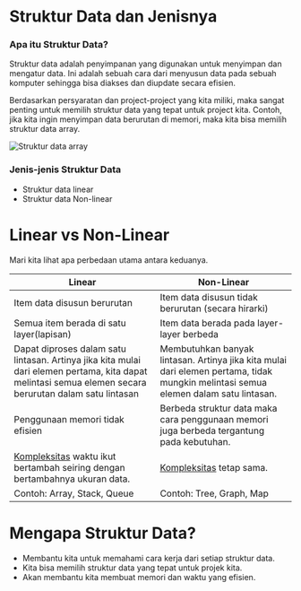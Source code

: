 # Struktur Data dan Jenisnya
### Apa itu Struktur Data?
Struktur data adalah penyimpanan yang digunakan untuk menyimpan dan mengatur data. Ini adalah sebuah cara dari menyusun data pada sebuah komputer sehingga bisa diakses dan diupdate secara efisien.

Berdasarkan persyaratan dan project-project yang kita miliki, maka sangat penting untuk memilih struktur data yang tepat untuk project kita. Contoh, jika kita ingin menyimpan data berurutan di memori, maka kita bisa memilih struktur data array.

![Struktur data array](images/arraydsa.png)


### Jenis-jenis Struktur Data
* Struktur data linear
* Struktur data Non-linear

# Linear vs Non-Linear
Mari kita lihat apa perbedaan utama antara keduanya.

Linear | Non-Linear
------ | ----------
Item data disusun berurutan | Item data disusun tidak berurutan (secara hirarki)
Semua item berada di satu layer(lapisan) | Item data berada pada layer-layer berbeda
Dapat diproses dalam satu lintasan. Artinya jika kita mulai dari elemen pertama, kita dapat melintasi semua elemen secara berurutan dalam satu lintasan | Membutuhkan banyak lintasan. Artinya jika kita mulai dari elemen pertama, tidak mungkin melintasi semua elemen dalam satu lintasan.
Penggunaan memori tidak efisien | Berbeda struktur data maka cara penggunaan memori juga berbeda tergantung pada kebutuhan.
[Kompleksitas](https://kbbi.web.id/kompleksitas) waktu ikut bertambah seiring dengan bertambahnya ukuran data. | [Kompleksitas](https://kbbi.web.id/kompleksitas) tetap sama.
Contoh: Array, Stack, Queue | Contoh: Tree, Graph, Map


# Mengapa Struktur Data?
* Membantu kita untuk memahami cara kerja dari setiap struktur data.
* Kita bisa memilih struktur data yang tepat untuk projek kita.
* Akan membantu kita membuat memori dan waktu yang efisien.